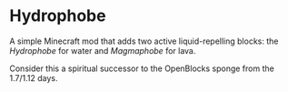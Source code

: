# Hydrophobe

A simple Minecraft mod that adds two active liquid-repelling blocks: the *Hydrophobe* for water and *Magmaphobe* for lava.

Consider this a spiritual successor to the OpenBlocks sponge from the 1.7/1.12 days.
